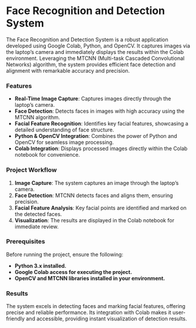 # Face Recognition and Detection System  

The Face Recognition and Detection System is a robust application developed using Google Colab, Python, and OpenCV. It captures images via the laptop’s camera and immediately displays the results within the Colab environment. Leveraging the MTCNN (Multi-task Cascaded Convolutional Networks) algorithm, the system provides efficient face detection and alignment with remarkable accuracy and precision.  

### **Features**  
- **Real-Time Image Capture**: Captures images directly through the laptop’s camera.  
- **Face Detection**: Detects faces in images with high accuracy using the MTCNN algorithm.  
- **Facial Feature Recognition**: Identifies key facial features, showcasing a detailed understanding of face structure.  
- **Python & OpenCV Integration**: Combines the power of Python and OpenCV for seamless image processing.  
- **Colab Integration**: Displays processed images directly within the Colab notebook for convenience.  

### **Project Workflow**  
1. **Image Capture**: The system captures an image through the laptop’s camera.  
2. **Face Detection**: MTCNN detects faces and aligns them, ensuring precision.  
3. **Facial Feature Analysis**: Key facial points are identified and marked on the detected faces.  
4. **Visualization**: The results are displayed in the Colab notebook for immediate review.  

### **Prerequisites**  
Before running the project, ensure the following:  
- **Python 3.x installed.**  
- **Google Colab access for executing the project.** 
- **OpenCV and MTCNN libraries installed in your environment.**  

### **Results**  
The system excels in detecting faces and marking facial features, offering precise and reliable performance. Its integration with Colab makes it user-friendly and accessible, providing instant visualization of detection results.
